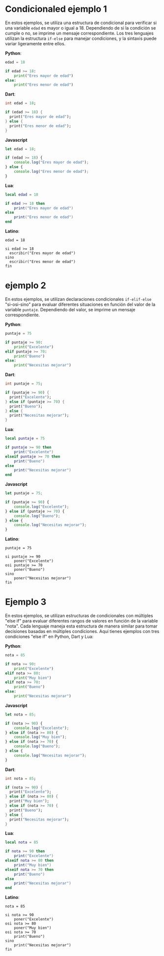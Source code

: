 # Condicionaled ejemplo 1

En estos ejemplos, se utiliza una estructura de condicional para verificar si una variable `edad` es mayor o igual a 18. Dependiendo de si la condición se cumple o no, se imprime un mensaje correspondiente. Los tres lenguajes utilizan la estructura `if-else` para manejar condiciones, y la sintaxis puede variar ligeramente entre ellos.

**Python**:
```python
edad = 18

if edad >= 18:
    print("Eres mayor de edad")
else:
    print("Eres menor de edad")
```

**Dart**:
```dart
int edad = 18;

if (edad >= 18) {
  print("Eres mayor de edad");
} else {
  print("Eres menor de edad");
}
```
**Javascript**
```javascript
let edad = 18;

if (edad >= 18) {
    console.log("Eres mayor de edad");
} else {
    console.log("Eres menor de edad");
}
```

**Lua**:
```lua
local edad = 18

if edad >= 18 then
    print("Eres mayor de edad")
else
    print("Eres menor de edad")
end
```

**Latino**:
```latino
edad = 18

si edad >= 18            
  escribir("Eres mayor de edad")
sino
  escribir("Eres menor de edad")
fin
```

# ejemplo 2

En estos ejemplos, se utilizan declaraciones condicionales `if-elif-else` "si-osi-sino" para evaluar diferentes situaciones en función del valor de la variable `puntaje`. Dependiendo del valor, se imprime un mensaje correspondiente.

**Python**:
```python
puntaje = 75

if puntaje >= 90:
    print("Excelente")
elif puntaje >= 70:
    print("Bueno")
else:
    print("Necesitas mejorar")
```

**Dart**:
```dart
int puntaje = 75;

if (puntaje >= 90) {
  print("Excelente");
} else if (puntaje >= 70) {
  print("Bueno");
} else {
  print("Necesitas mejorar");
}
```

**Lua**:
```lua
local puntaje = 75

if puntaje >= 90 then
    print("Excelente")
elseif puntaje >= 70 then
    print("Bueno")
else
    print("Necesitas mejorar")
end
```

**Javascript**
```javascript
let puntaje = 75;

if (puntaje >= 90) {
    console.log("Excelente");
} else if (puntaje >= 70) {
    console.log("Bueno");
} else {
    console.log("Necesitas mejorar");
}
```

**Latino**:
```latino
puntaje = 75

si puntaje >= 90 
    poner("Excelente")
osi puntaje >= 70 
    poner("Bueno")
sino
    poner("Necesitas mejorar")
fin
```
# Ejemplo 3

En estos ejemplos, se utilizan estructuras de condicionales con múltiples "else if" para evaluar diferentes rangos de valores en función de la variable "nota". Cada lenguaje maneja esta estructura de manera similar para tomar decisiones basadas en múltiples condiciones. Aquí tienes ejemplos con tres condiciones "else if" en Python, Dart y Lua:

**Python**:
```python
nota = 85

if nota >= 90:
    print("Excelente")
elif nota >= 80:
    print("Muy bien")
elif nota >= 70:
    print("Bueno")
else:
    print("Necesitas mejorar")
```

**Javascript**
```javascript
let nota = 85;

if (nota >= 90) {
    console.log("Excelente");
} else if (nota >= 80) {
    console.log("Muy bien");
} else if (nota >= 70) {
    console.log("Bueno");
} else {
    console.log("Necesitas mejorar");
}
```

**Dart**:
```dart
int nota = 85;

if (nota >= 90) {
  print("Excelente");
} else if (nota >= 80) {
  print("Muy bien");
} else if (nota >= 70) {
  print("Bueno");
} else {
  print("Necesitas mejorar");
}
```

**Lua**:
```lua
local nota = 85

if nota >= 90 then
    print("Excelente")
elseif nota >= 80 then
    print("Muy bien")
elseif nota >= 70 then
    print("Bueno")
else
    print("Necesitas mejorar")
end
```

**Latino**:
```latino
nota = 85

si nota >= 90 
    poner("Excelente")
osi nota >= 80 
    poner("Muy bien")
osi nota >= 70 
    print("Bueno")
sino
    print("Necesitas mejorar")
fin
```
